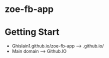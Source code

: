 # zoe-fb-app



# Getting Start
* Ghislain1.github.io/zoe-fb-app --> <subdomain>.github.io/<name der app> 
* Main domain --> Github.IO
